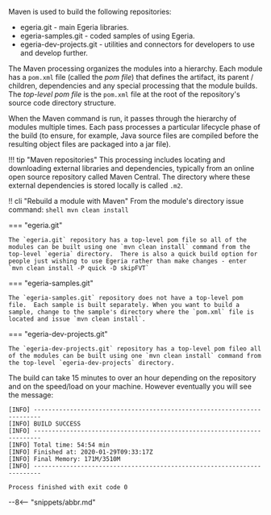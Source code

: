 <!-- SPDX-License-Identifier: CC-BY-4.0 -->
<!-- Copyright Contributors to the Egeria project. -->

Maven is used to build the following repositories:

* egeria.git - main Egeria libraries.
* egeria-samples.git - coded samples of using Egeria.
* egeria-dev-projects.git - utilities and connectors for developers to use and develop further.

The Maven processing organizes the modules into a hierarchy. Each module has a `pom.xml` file (called the *pom file*) that defines the artifact, its parent / children, dependencies and any special processing that the module builds. The *top-level pom file* is the `pom.xml` file at the root of the repository's source code directory structure.

When the Maven command is run, it passes through the hierarchy of modules multiple times. Each pass processes a particular lifecycle phase of the build (to ensure, for example, Java source files are compiled before the resulting object files are packaged into a jar file).

!!! tip "Maven repositories"
    This processing includes locating and downloading external libraries and dependencies, typically from an online open source repository called Maven Central. The directory where these external dependencies is stored locally is called `.m2`.

!! cli "Rebuild a module with Maven"
    From the module's directory issue command:
    ```shell
    mvn clean install
    ```

=== "egeria.git"

    The `egeria.git` repository has a top-level pom file so all of the modules can be built using one `mvn clean install` command from the top-level `egeria` directory.  There is also a quick build option for people just wishing to use Egeria rather than make changes - enter `mvn clean install -P quick -D skipFVT`

=== "egeria-samples.git"

    The `egeria-samples.git` repository does not have a top-level pom file.  Each sample is built separately. When you want to build a sample, change to the sample's directory where the `pom.xml` file is located and issue `mvn clean install`.  

=== "egeria-dev-projects.git"

    The `egeria-dev-projects.git` repository has a top-level pom fileo all of the modules can be built using one `mvn clean install` command from the top-level `egeria-dev-projects` directory.  

The build can take 15 minutes to over an hour depending on the repository and on the speed/load on your machine.  However eventually you will see the message:

```text
[INFO] ------------------------------------------------------------------------
[INFO] BUILD SUCCESS
[INFO] ------------------------------------------------------------------------
[INFO] Total time: 54:54 min
[INFO] Finished at: 2020-01-29T09:33:17Z
[INFO] Final Memory: 171M/3510M
[INFO] ------------------------------------------------------------------------

Process finished with exit code 0
```

--8<-- "snippets/abbr.md"
